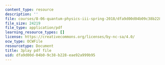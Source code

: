 ```yaml
---
content_type: resource
description: ''
file: courses/8-06-quantum-physics-iii-spring-2018/dfa9d00d04b09c38b228eae92a999b95_papfq4sdC3w.pdf
file_size: 24219
file_type: application/pdf
learning_resource_types: []
license: https://creativecommons.org/licenses/by-nc-sa/4.0/
ocw_type: OCWFile
resourcetype: Document
title: 3play pdf file
uid: dfa9d00d-04b0-9c38-b228-eae92a999b95
---
```

